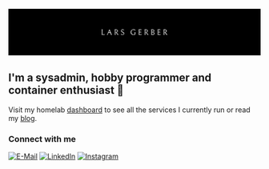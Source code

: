[![Banner](https://github.com/larsgerber/larsgerber/blob/main/assets/banner.png)][website]

## I'm a sysadmin, hobby programmer and container enthusiast 🐳

Visit my homelab [dashboard] to see all the services I currently run or read my [blog].

### Connect with me

[![E-Mail](https://img.shields.io/badge/-Mail-090909?style=for-the-badge&logo=protonmail&logoColor=007BB6)][mail]
[![LinkedIn](https://img.shields.io/badge/-LinkedIn-090909?style=for-the-badge&logo=linkedin&logoColor=007BB6)][linkedin]
[![Instagram](https://img.shields.io/badge/-Instagram-090909?style=for-the-badge&logo=instagram&logoColor=B4068E)][instagram]

[website]: https://larsgerber.ch/?utm_source=github
[dashboard]: https://homer.larsgerber.ch/?utm_source=github
[blog]: https://blog.larsgerber.ch/?utm_source=github
[mail]: mailto:github@larsgerber.ch
[linkedin]: https://www.linkedin.com/in/lars-gerber-b78a141ab
[instagram]: https://instagram.com/larsger2
